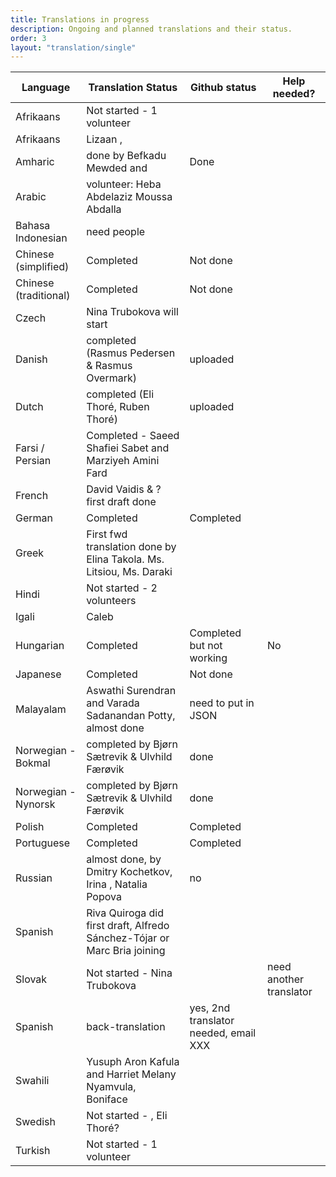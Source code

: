 ```yaml
---
title: Translations in progress
description: Ongoing and planned translations and their status.
order: 3
layout: "translation/single"
---
```


| Language  | Translation Status | Github status | Help needed? 
| ------------- | ------------- | ------------- | ------------- 
| Afrikaans | Not started - 1 volunteer
| Afrikaans  | Lizaan ,  |
| Amharic  | done by Befkadu Mewded and | Done | 
| Arabic | volunteer: Heba Abdelaziz Moussa Abdalla
| Bahasa Indonesian | need people
| Chinese (simplified)  | Completed | Not done
| Chinese (traditional)  | Completed  | Not done
| Czech | Nina Trubokova will start
| Danish  | completed (Rasmus Pedersen & Rasmus Overmark) | uploaded
| Dutch | completed (Eli Thoré, Ruben Thoré) | uploaded 
| Farsi / Persian | Completed - Saeed Shafiei Sabet and Marziyeh Amini Fard
| French  | David Vaidis & ? first draft done  | 
| German  | Completed  | Completed  | 
| Greek  | First fwd translation done by Elina Takola.  Ms. Litsiou, Ms. Daraki |
| Hindi  | Not started - 2 volunteers |
| Igali | Caleb
| Hungarian  | Completed | Completed but not working | No
| Japanese  | Completed  | Not done
| Malayalam | Aswathi Surendran and Varada Sadanandan Potty, almost done | need to put in JSON
| Norwegian - Bokmal | completed by Bjørn Sætrevik & Ulvhild Færøvik | done
| Norwegian - Nynorsk  | completed by Bjørn Sætrevik & Ulvhild Færøvik | done
| Polish  | Completed  | Completed
| Portuguese  | Completed  | Completed
| Russian  | almost done, by Dmitry Kochetkov, Irina , Natalia Popova | no
| Spanish | Riva Quiroga did first draft, Alfredo Sánchez-Tójar or Marc Bria joining
| Slovak | Not started - Nina Trubokova | | need another translator
| Spanish  | back-translation   | yes, 2nd translator needed, email XXX
| Swahili  | Yusuph Aron Kafula  and Harriet Melany Nyamvula, Boniface |
| Swedish | Not started - , Eli Thoré?
| Turkish | Not started - 1 volunteer
